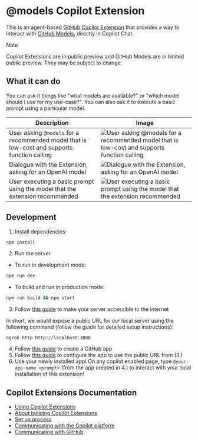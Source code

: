 # @models Copilot Extension

This is an agent-based [GitHub Copilot Extension](https://docs.github.com/en/copilot/using-github-copilot/using-extensions-to-integrate-external-tools-with-copilot-chat) that provides a way to interact with [GitHub Models](https://github.blog/news-insights/product-news/introducing-github-models/), directly in Copilot Chat.

>[!NOTE]
> Copilot Extensions are in public preview and GitHub Models are in limited public preview. They may be subject to change.

## What it can do

You can ask it things like "what models are available?" or "which model should I use for my use-case?". You can also ask it to execute a basic prompt using a particular model.

| Description | Image |
| --- |--- |
| User asking `@models` for a recommended model that is low-cost and supports function calling | ![User asking @models for a recommended model that is low-cost and supports function calling](https://github.com/user-attachments/assets/b0c2710d-3d3e-46af-a021-864a17fb5a9c) |
| Dialogue with the Extension, asking for an OpenAI model | ![Dialogue with the Extension, asking for an OpenAI model](https://github.com/user-attachments/assets/1d042c46-895f-43f7-9ab4-2f261811c6b1) |
| User executing a basic prompt using the model that the extension recommended | ![User executing a basic prompt using the model that the extension recommended](https://github.com/user-attachments/assets/688951dc-c02d-40df-a226-c5da8900b633) |

## Development

1. Install dependencies:

```bash
npm install
```

2. Run the server

- To run in development mode:

```bash
npm run dev
```

- To build and run in production mode:

```bash
npm run build && npm start
```
3. Follow [this guide](https://docs.github.com/en/copilot/building-copilot-extensions/creating-a-copilot-extension/configuring-your-server-to-deploy-your-copilot-agent#configuring-your-server) to make your server accessible to the internet

In short, we would expose a public URL for our local server using the following command (follow the guide for detailed setup instructions):
```
ngrok http http://localhost:3000
```

4. Follow [this guide](https://docs.github.com/en/copilot/building-copilot-extensions/creating-a-copilot-extension/creating-a-github-app-for-your-copilot-extension) to create a GitHub app
5. Follow [this guide](https://docs.github.com/en/copilot/building-copilot-extensions/creating-a-copilot-extension/configuring-your-github-app-for-your-copilot-agent) to configure the app to use the public URL from (3.)
6. Use your newly installed app! On any copilot enabled page, type `@your-app-name <prompt>` (from the app created in 4.) to interact with your local installation of this extension!

## Copilot Extensions Documentation
- [Using Copilot Extensions](https://docs.github.com/en/copilot/using-github-copilot/using-extensions-to-integrate-external-tools-with-copilot-chat)
- [About building Copilot Extensions](https://docs.github.com/en/copilot/building-copilot-extensions/about-building-copilot-extensions)
- [Set up process](https://docs.github.com/en/copilot/building-copilot-extensions/setting-up-copilot-extensions)
- [Communicating with the Copilot platform](https://docs.github.com/en/copilot/building-copilot-extensions/building-a-copilot-agent-for-your-copilot-extension/configuring-your-copilot-agent-to-communicate-with-the-copilot-platform)
- [Communicating with GitHub](https://docs.github.com/en/copilot/building-copilot-extensions/building-a-copilot-agent-for-your-copilot-extension/configuring-your-copilot-agent-to-communicate-with-github)
